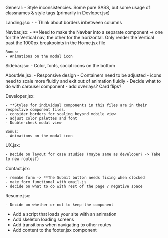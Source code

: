 <!-- General Notes on Project: -->

General:
    - Style inconsistencies.  Some pure SASS, but some usage of classnames & style tags (primarily in Devloper.jsx)

Landing.jsx:
    - <!-- TODO: Double check the responsive design -->
    - Think about borders inbetween columns

Navbar.jsx:
    - <!-- TODO:  -->
    **Need to make the Navbar into a separate component -> one for the Vertical nav, the other for the horizontal.  Only render the Vertical past the 1000px breakpoints in the Home.jsx file

    Bonus:
    - Animations on the modal icon

Sidebar.jsx:
    - <!-- TODO: --> Color, fonts, social icons on the bottom

AboutMe.jsx:
    <!-- TODO: -->
    - Responsive design
    - Containers need to be adjusted
    - icons need to scale more fluidly and exit out of animation fluidly
    - Decide what to do with carousel component - add overlays? Card flips?

Developer.jsx: <!-- TODO: -->

    - **Styles for individual components in this files are in their respective component files.
    - consider borders for scaling beyond mobile view
    - adjust color palettes and font
    - Double-check modal view

    Bonus:
    - Animations on the modal icon

UX.jsx: <!-- TODO: -->

    - Decide on layout for case studies (maybe same as developer? -> Take to new routes?)

Contact.jsx: <!-- TODO: -->

    - remake form -> **The Submit button needs fixing when clocked
    - make form functional with email.js
    - decide on what to do with rest of the page / negative space

Resume.jsx: <!-- TODO: -->

    - Decide on whether or not to keep the component

<!-- TODO: -->
- Add a script that loads your site with an animation
- Add skeleton loading screens
- Add transitions when navigating to other routes
- Add content to the footer.jsx component

